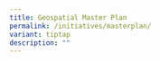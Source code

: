 ```yaml
---
title: Geospatial Master Plan
permalink: /initiatives/masterplan/
variant: tiptap
description: ""
---
```

